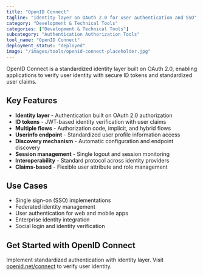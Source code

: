 ```yaml
---
title: "OpenID Connect"
tagline: "Identity layer on OAuth 2.0 for user authentication and SSO"
category: "Development & Technical Tools"
categories: ["Development & Technical Tools"]
subcategory: "Authentication Authorization Tools"
tool_name: "OpenID Connect"
deployment_status: "deployed"
image: "/images/tools/openid-connect-placeholder.jpg"
---
```

OpenID Connect is a standardized identity layer built on OAuth 2.0, enabling applications to verify user identity with secure ID tokens and standardized user claims.

## Key Features

- **Identity layer** - Authentication built on OAuth 2.0 authorization
- **ID tokens** - JWT-based identity verification with user claims
- **Multiple flows** - Authorization code, implicit, and hybrid flows
- **Userinfo endpoint** - Standardized user profile information access
- **Discovery mechanism** - Automatic configuration and endpoint discovery
- **Session management** - Single logout and session monitoring
- **Interoperability** - Standard protocol across identity providers
- **Claims-based** - Flexible user attribute and role management

## Use Cases

- Single sign-on (SSO) implementations
- Federated identity management
- User authentication for web and mobile apps
- Enterprise identity integration
- Social login and identity verification

## Get Started with OpenID Connect

Implement standardized authentication with identity layer. Visit [openid.net/connect](https://openid.net/connect) to verify user identity.
